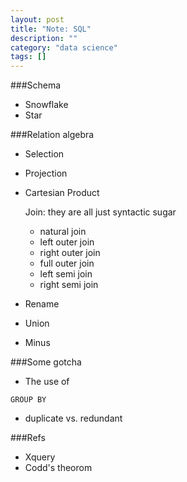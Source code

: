 ```yaml
---
layout: post
title: "Note: SQL"
description: ""
category: "data science"
tags: []
---
```


###Schema

- Snowflake
- Star

###Relation algebra

- Selection
- Projection
- Cartesian Product

    Join: they are all just syntactic sugar

    - natural join
    - left outer join
    - right outer join
    - full outer join
    - left semi join
    - right semi join
- Rename
- Union
- Minus

###Some gotcha
- The use of 
```
GROUP BY
```
- duplicate vs. redundant

###Refs

- Xquery
- Codd's theorom
